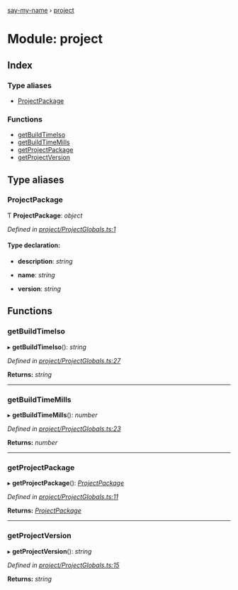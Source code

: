 [say-my-name](../README.md) › [project](project.md)

# Module: project

## Index

### Type aliases

* [ProjectPackage](project.md#projectpackage)

### Functions

* [getBuildTimeIso](project.md#getbuildtimeiso)
* [getBuildTimeMills](project.md#getbuildtimemills)
* [getProjectPackage](project.md#getprojectpackage)
* [getProjectVersion](project.md#getprojectversion)

## Type aliases

###  ProjectPackage

Ƭ **ProjectPackage**: *object*

*Defined in [project/ProjectGlobals.ts:1](https://github.com/matthewjosephtaylor/say-my-name/blob/3dc1c34/src/js/project/ProjectGlobals.ts#L1)*

#### Type declaration:

* **description**: *string*

* **name**: *string*

* **version**: *string*

## Functions

###  getBuildTimeIso

▸ **getBuildTimeIso**(): *string*

*Defined in [project/ProjectGlobals.ts:27](https://github.com/matthewjosephtaylor/say-my-name/blob/3dc1c34/src/js/project/ProjectGlobals.ts#L27)*

**Returns:** *string*

___

###  getBuildTimeMills

▸ **getBuildTimeMills**(): *number*

*Defined in [project/ProjectGlobals.ts:23](https://github.com/matthewjosephtaylor/say-my-name/blob/3dc1c34/src/js/project/ProjectGlobals.ts#L23)*

**Returns:** *number*

___

###  getProjectPackage

▸ **getProjectPackage**(): *[ProjectPackage](project.md#projectpackage)*

*Defined in [project/ProjectGlobals.ts:11](https://github.com/matthewjosephtaylor/say-my-name/blob/3dc1c34/src/js/project/ProjectGlobals.ts#L11)*

**Returns:** *[ProjectPackage](project.md#projectpackage)*

___

###  getProjectVersion

▸ **getProjectVersion**(): *string*

*Defined in [project/ProjectGlobals.ts:15](https://github.com/matthewjosephtaylor/say-my-name/blob/3dc1c34/src/js/project/ProjectGlobals.ts#L15)*

**Returns:** *string*
